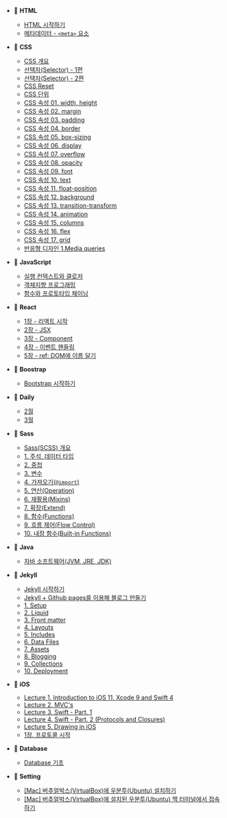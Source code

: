 <!-- docs/_sidebar.md -->

* 📂 **HTML**
  * [HTML 시작하기](/HTML/HTML-getting-started.md)
  * [메타데이터 - `<meta>` 요소](/HTML/Metadata-meta-element.md)

* 📂 **CSS**
  * [CSS 개요](/CSS/Overview.md)
  * [선택자(Selector) - 1편](/CSS/Selector-1.md)
  * [선택자(Selector) - 2편](/CSS/Selector-2.md)
  * [CSS Reset](/CSS/Reset.md)
  * [CSS 단위](/CSS/Units.md)
  * [CSS 속성 01. width, height](/CSS/Property-01-width-height.md)
  * [CSS 속성 02. margin](/CSS/Property-02-margin.md)
  * [CSS 속성 03. padding](/CSS/Property-03-padding.md)
  * [CSS 속성 04. border](/CSS/Property-04-border.md)
  * [CSS 속성 05. box-sizing](/CSS/Property-05-box-sizing.md)
  * [CSS 속성 06. display](/CSS/Property-06-display.md)
  * [CSS 속성 07. overflow](/CSS/Property-07-overflow.md)
  * [CSS 속성 08. opacity](/CSS/Property-08-opacity.md)
  * [CSS 속성 09. font](/CSS/Property-09-font.md)
  * [CSS 속성 10. text](/CSS/Property-10-text.md)
  * [CSS 속성 11. float-position](/CSS/Property-11-float-position.md)
  * [CSS 속성 12. background](/CSS/Property-12-background.md)
  * [CSS 속성 13. transition-transform](/CSS/Property-13-transition-transform.md)
  * [CSS 속성 14. animation](/CSS/Property-14-animation.md)
  * [CSS 속성 15. columns](/CSS/Property-15-columns.md)
  * [CSS 속성 16. flex](/CSS/Property-16-flex.md)
  * [CSS 속성 17. grid](/CSS/Property-17-grid.md)
  * [반응형 디자인 1.Media queries](/CSS/Responsive-design-01-Media-queries.md)

* 📂 **JavaScript**
  * [실행 컨텍스트와 클로저](/JavaScript/Execution-context-and-closure.md)
  * [객체지향 프로그래밍](/JavaScript/Object-oriented-programming.md)
  * [함수와 프로토타입 체이닝](/JavaScript/Function-and-prototype-chaining.md)

* 📂 **React**
  * [1장 - 리액트 시작](/React/01-React-start.md)
  * [2장 - JSX](/React/02-JSX.md)
  * [3장 - Component](/React/03-Component.md)
  * [4장 - 이벤트 핸들링](/React/04-Event-handling.md)
  * [5장 - ref: DOM에 이름 달기](/React/05-ref-DOM.md)

* 📂 **Boostrap**
  * [Bootstrap 시작하기](/Bootstrap/Bootstrap-getting-started.md)

* 📂 **Daily**
  * [2월](/Daily/2020/02/README.md)
  * [3월](/Daily/2020/03/README.md)

* 📂 **Sass**
  * [Sass(SCSS) 개요](/Sass/Overview.md)
  * [1. 주석, 데이터 타입](/Sass/Syntax-01-comment-data-type.md)
  * [2. 중첩](/Sass/Syntax-02-nesting.md)
  * [3. 변수](/Sass/Syntax-03-variables.md)
  * [4. 가져오기(`@import`)](/Sass/Syntax-04-import.md)
  * [5. 연산(Operation)](/Sass/Syntax-05-operations.md)
  * [6. 재활용(Mixins)](/Sass/Syntax-06-mixins.md)
  * [7. 확장(Extend)](/Sass/Syntax-07-extend.md)
  * [8. 함수(Functions)](/Sass/Syntax-08-functions.md)
  * [9. 흐름 제어(Flow Control)](/Sass/Syntax-09-flow-control.md)
  * [10. 내장 함수(Built-in Functions)](/Sass/Syntax-10-built-in-functions.md)

* 📂 **Java**
  * [자바 소프트웨어(JVM, JRE, JDK)](/Java/JVM-JRE-JDK.md)

* 📂 **Jekyll**
  * [Jekyll 시작하기](/Jekyll/Jekyll-getting-started.md)
  * [Jekyll + Github pages를 이용해 블로그 만들기](/Jekyll/Create-blogs-with-Jekyll-and-Github-pages.md)
  * [1. Setup](/Jekyll/01-Setup.md)
  * [2. Liquid](/Jekyll/02-Liquid.md)
  * [3. Front matter](/Jekyll/03-Front-matter.md)
  * [4. Layouts](/Jekyll/04-Layouts.md)
  * [5. Includes](/Jekyll/05-Includes.md)
  * [6. Data Files](/Jekyll/06-Data-Files.md)
  * [7. Assets](/Jekyll/07-Assets.md)
  * [8. Blogging](/Jekyll/08-Blogging.md)
  * [9. Collections](/Jekyll/09-Collections.md)
  * [10. Deployment](/Jekyll/10-Deployment.md)

* 📂 **iOS**
  * [Lecture 1. Introduction to iOS 11, Xcode 9 and Swift 4](/iOS/Lecture-1-Introduction-to-iOS11-Xcode9-and-Swift4.md)
  * [Lecture 2. MVC's](/iOS/Lecture-2-MVC.md)
  * [Lecture 3. Swift - Part. 1](/iOS/Lecture-3-Swift-Part1.md)
  * [Lecture 4. Swift - Part. 2 (Protocols and Closures)](/iOS/Lecture-4-Swift-Part2.md)
  * [Lecture 5. Drawing in iOS](/iOS/Lecture-5-Drawing-in-iOS.md)
  * [1장. 프로토콜 시작](/iOS/Protocol-start.md)

* 📂 **Database**
  * [Database 기초](/Database/Database-basic.md)

* 📂 **Setting**
  * [[Mac] 버추얼박스(VirtualBox)에 우분투(Ubuntu) 설치하기](/Setting/Mac-VirtualBox-Ubuntu-install.md)
  * [[Mac] 버추얼박스(VirtualBox)에 설치된 우분투(Ubuntu) 맥 터미널에서 접속하기](/Setting/Mac-VirtualBox-Ubuntu-ssh.md)
